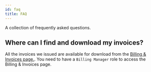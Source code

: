 ```yaml
---
id: faq
title: FAQ
---
```


A collection of frequently asked questions.

## Where can I find and download my invoices?

All the invoices we issued are available for download from the [Billing & Invoices page.](https://app.configcat.com/organization/billing).
You need to have a `Billing Manager` role to access the Billing & Invoices page.